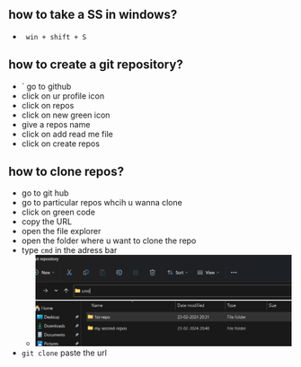 ## how to take a SS in windows?
- ` win + shift + S`

## how to create a git repository?
- ` go to github 
- click on ur profile icon
- click on repos
- click on new green icon
- give a repos name
- click on add read me  file
- click on create repos

## how to clone repos?
- go to git hub
- go to particular repos whcih u wanna clone
- click on  green code
- copy the URL
- open the file explorer 
- open the folder where u want to clone the repo
- type ` cmd ` in the adress bar 
    - ![alt text](image-2.png)
-  ` git clone ` paste the url

